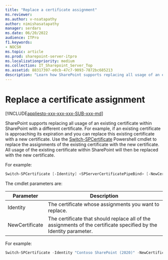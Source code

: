 ```yaml
---
title: "Replace a certificate assignment"
ms.reviewer: 
ms.author: v-nsatapathy
author: nimishasatapathy
manager: serdars
ms.date: 06/20/2022
audience: ITPro
f1.keywords:
- NOCSH
ms.topic: article
ms.prod: sharepoint-server-itpro
ms.localizationpriority: medium
ms.collection: IT_Sharepoint_Server_Top
ms.assetid: 88317397-e0cb-47c7-9093-7872bc685213
description: "Learn how SharePoint supports replacing all usage of an existing certificate within SharePoint with a different certificate."
---
```


# Replace a certificate assignment

[!INCLUDE[appliesto-xxx-xxx-xxx-SUB-xxx-md](../includes/appliesto-xxx-xxx-xxx-SUB-xxx-md.md)]

SharePoint supports replacing all usage of an existing certificate within SharePoint with a different certificate. For example, if an existing certificate is approaching its expiration and you can replace this existing certificate with a new certificate. Use the [Switch-SPCertificate](/powershell/module/sharepoint-server/switch-spcertificate) Powershell cmdlet to replace the assignments of the existing certificate with the new certificate. All usage of the existing certificate within SharePoint will then be replaced with the new certificate.

For example:

```powershell
Switch-SPCertificate [-Identity] <SPServerCertificatePipeBind> [-NewCertificate] <SPServerCertificatePipeBind> [-WhatIf] [-Confirm] [<CommonParameters>]
```

The cmdlet parameters are:

|Parameter|Description|
|--- |--- |
|Identity| The certificate whose assignments you want to replace.|
|NewCertificate | The certificate that should replace all of the assignments of the certificate specified by the Identity parameter.|

For example:

```powershell
Switch-SPCertificate -Identity "Contoso SharePoint (2020)" -NewCertificate "Contoso SharePoint (2021)"
```